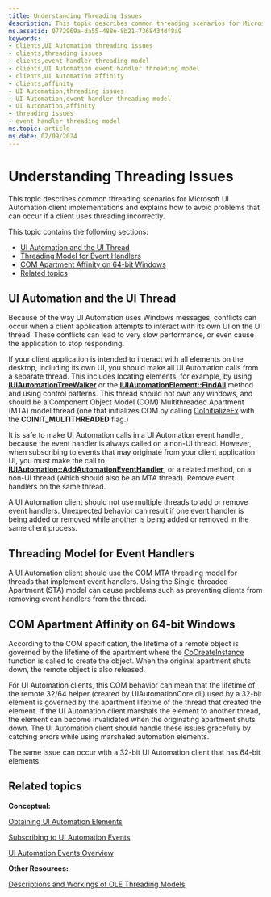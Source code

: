 ```yaml
---
title: Understanding Threading Issues
description: This topic describes common threading scenarios for Microsoft UI Automation client implementations and explains how to avoid problems that can occur if a client uses threading incorrectly.
ms.assetid: 0772969a-da55-488e-8b21-7368434df8a9
keywords:
- clients,UI Automation threading issues
- clients,threading issues
- clients,event handler threading model
- clients,UI Automation event handler threading model
- clients,UI Automation affinity
- clients,affinity
- UI Automation,threading issues
- UI Automation,event handler threading model
- UI Automation,affinity
- threading issues
- event handler threading model
ms.topic: article
ms.date: 07/09/2024
---
```


# Understanding Threading Issues

This topic describes common threading scenarios for Microsoft UI Automation client implementations and explains how to avoid problems that can occur if a client uses threading incorrectly.

This topic contains the following sections:

- [UI Automation and the UI Thread](#ui-automation-and-the-ui-thread)
- [Threading Model for Event Handlers](#threading-model-for-event-handlers)
- [COM Apartment Affinity on 64-bit Windows](#com-apartment-affinity-on-64-bit-windows)
- [Related topics](#related-topics)

## UI Automation and the UI Thread

Because of the way UI Automation uses Windows messages, conflicts can occur when a client application attempts to interact with its own UI on the UI thread. These conflicts can lead to very slow performance, or even cause the application to stop responding.

If your client application is intended to interact with all elements on the desktop, including its own UI, you should make all UI Automation calls from a separate thread. This includes locating elements, for example, by using [**IUIAutomationTreeWalker**](/windows/desktop/api/UIAutomationClient/nn-uiautomationclient-iuiautomationtreewalker) or the [**IUIAutomationElement::FindAll**](/windows/desktop/api/UIAutomationClient/nf-uiautomationclient-iuiautomationelement-findall) method and using control patterns. This thread should not own any windows, and should be a Component Object Model (COM) Multithreaded Apartment (MTA) model thread (one that initializes COM by calling [CoInitializeEx](/windows/win32/api/combaseapi/nf-combaseapi-coinitializeex) with the **COINIT\_MULTITHREADED** flag.)

It is safe to make UI Automation calls in a UI Automation event handler, because the event handler is always called on a non-UI thread. However, when subscribing to events that may originate from your client application UI, you must make the call to [**IUIAutomation::AddAutomationEventHandler**](/windows/desktop/api/UIAutomationClient/nf-uiautomationclient-iuiautomation-addautomationeventhandler), or a related method, on a non-UI thread (which should also be an MTA thread). Remove event handlers on the same thread.

A UI Automation client should not use multiple threads to add or remove event handlers. Unexpected behavior can result if one event handler is being added or removed while another is being added or removed in the same client process.

## Threading Model for Event Handlers

A UI Automation client should use the COM MTA threading model for threads that implement event handlers. Using the Single-threaded Apartment (STA) model can cause problems such as preventing clients from removing event handlers from the thread.

## COM Apartment Affinity on 64-bit Windows

According to the COM specification, the lifetime of a remote object is governed by the lifetime of the apartment where the [CoCreateInstance](/windows/win32/api/combaseapi/nf-combaseapi-cocreateinstance) function is called to create the object. When the original apartment shuts down, the remote object is also released.

For UI Automation clients, this COM behavior can mean that the lifetime of the remote 32/64 helper (created by UIAutomationCore.dll) used by a 32-bit element is governed by the apartment lifetime of the thread that created the element. If the UI Automation client marshals the element to another thread, the element can become invalidated when the originating apartment shuts down. The UI Automation client should handle these issues gracefully by catching errors while using marshaled automation elements.

The same issue can occur with a 32-bit UI Automation client that has 64-bit elements.

## Related topics

**Conceptual:**

[Obtaining UI Automation Elements](uiauto-obtainingelements.md)

[Subscribing to UI Automation Events](uiauto-eventsforclients.md)

[UI Automation Events Overview](uiauto-eventsoverview.md)

**Other Resources:**

[Descriptions and Workings of OLE Threading Models](/previous-versions/troubleshoot/windows/win32/descriptions-workings-ole-threading-models)
